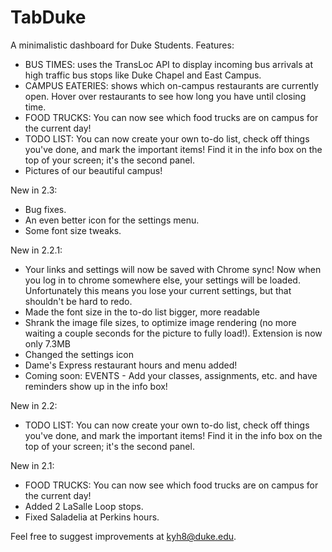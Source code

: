 # TabDuke
A minimalistic dashboard for Duke Students.
Features:
- BUS TIMES: uses the TransLoc API to display incoming bus arrivals at high traffic bus stops like Duke Chapel and East Campus.
- CAMPUS EATERIES: shows which on-campus restaurants are currently open. Hover over restaurants to see how long you have until closing time.
- FOOD TRUCKS: You can now see which food trucks are on campus for the current day!
- TODO LIST: You can now create your own to-do list, check off things you've done, and mark the important items! Find it in the info box on the top of your screen; it's the second panel.
- Pictures of our beautiful campus!

New in 2.3:
- Bug fixes.
- An even better icon for the settings menu.
- Some font size tweaks.

New in 2.2.1:
- Your links and settings will now be saved with Chrome sync! Now when you log in to chrome somewhere else, your settings will be loaded. Unfortunately this means you lose your current settings, but that shouldn't be hard to redo.
- Made the font size in the to-do list bigger, more readable
- Shrank the image file sizes, to optimize image rendering (no more waiting a couple seconds for the picture to fully load!). Extension is now only 7.3MB
- Changed the settings icon
- Dame's Express restaurant hours and menu added!
- Coming soon: EVENTS - Add your classes, assignments, etc. and have reminders show up in the info box!

New in 2.2:
- TODO LIST: You can now create your own to-do list, check off things you've done, and mark the important items! Find it in the info box on the top of your screen; it's the second panel.

New in 2.1:
- FOOD TRUCKS: You can now see which food trucks are on campus for the current day!
- Added 2 LaSalle Loop stops.
- Fixed Saladelia at Perkins hours.

Feel free to suggest improvements at kyh8@duke.edu.
